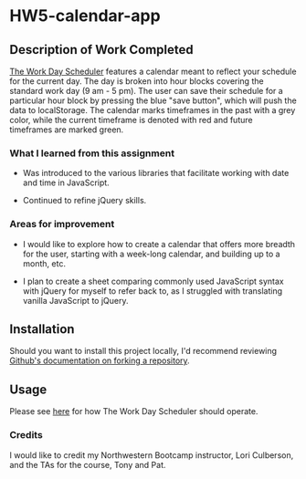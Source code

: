 # HW5-calendar-app

## Description of Work Completed

[The Work Day Scheduler](https://emblair96.github.io/HW5-calendar-app/) features a calendar meant to reflect your schedule for the current day.  The day is broken into hour blocks covering the standard work day (9 am - 5 pm).  The user can save their schedule for a particular hour block by pressing the blue "save button", which will push the data to localStorage. The calendar marks timeframes in the past with a grey color, while the current timeframe is denoted with red and future timeframes are marked green.

### What I learned from this assignment

* Was introduced to the various libraries that facilitate working with date and time in JavaScript.

* Continued to refine jQuery skills.

### Areas for improvement

* I would like to explore how to create a calendar that offers more breadth for the user, starting with a week-long calendar, and building up to a month, etc.  

* I plan to create a sheet comparing commonly used JavaScript syntax with jQuery for myself to refer back to, as I struggled with translating vanilla JavaScript to jQuery.  

## Installation

Should you want to install this project locally, I'd recommend reviewing [Github's documentation on forking a repository](https://docs.github.com/en/free-pro-team@latest/github/getting-started-with-github/fork-a-repo).  

## Usage

Please see [here](Assets/05-third-party-apis-homework-demo.gif) for how The Work Day Scheduler should operate.  

### Credits

I would like to credit my Northwestern Bootcamp instructor, Lori Culberson, and the TAs for the course, Tony and Pat.
